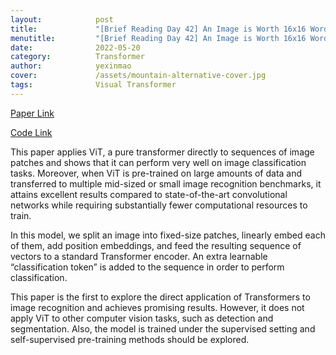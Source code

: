 ```yaml
---
layout:            post
title:             "[Brief Reading Day 42] An Image is Worth 16x16 Words: Transformers for Image Recognition at Scale"
menutitle:         "[Brief Reading Day 42] An Image is Worth 16x16 Words: Transformers for Image Recognition at Scale"
date:              2022-05-20
category:          Transformer
author:            yexinmao
cover:             /assets/mountain-alternative-cover.jpg
tags:              Visual Transformer
---
```


[Paper Link](https://arxiv.org/pdf/2010.11929)

[Code Link](https://github.com/google-research/vision_transformer)

This paper applies ViT, a pure transformer directly to sequences of image patches and shows that it can perform very well on image classification tasks. 
Moreover, when ViT is pre-trained on large amounts of data and transferred to multiple mid-sized or small image recognition benchmarks, it attains excellent results compared to state-of-the-art convolutional networks while requiring substantially fewer computational resources to train.

In this model, we split an image into fixed-size patches, linearly embed each of them, add position embeddings, and feed the resulting sequence of vectors to a standard Transformer encoder. An extra learnable “classification token” is added to the sequence in order to perform classification.

This paper is the first to explore the direct application of Transformers to image recognition and achieves promising results. However, it does not apply ViT to other computer vision tasks, such as detection and segmentation. Also, the model is trained under the supervised setting and self-supervised pre-training methods should be explored.
